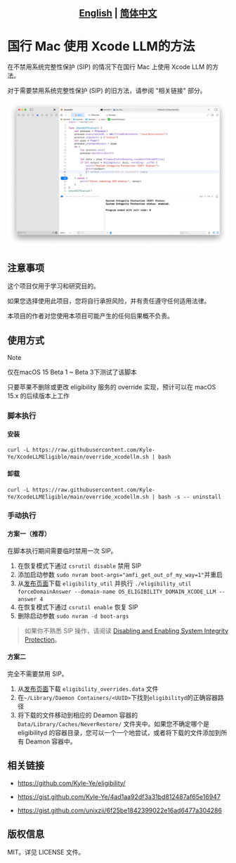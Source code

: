 ## <div align="center"><b><a href="README.md">English</a> | <a href="README_CN.md">简体中文</a></b></div>

# 国行 Mac 使用 Xcode LLM的方法

在不禁用系统完整性保护 (SIP) 的情况下在国行 Mac 上使用 Xcode LLM 的方法。

对于需要禁用系统完整性保护 (SIP) 的旧方法，请参阅 "相关链接" 部分。

![屏幕截图](images/screenshot.png)

## 注意事项

这个项目仅用于学习和研究目的。

如果您选择使用此项目，您将自行承担风险，并有责任遵守任何适用法律。

本项目的作者对您使用本项目可能产生的任何后果概不负责。

## 使用方式

> [!NOTE]
> 仅在macOS 15 Beta 1 ~ Beta 3下测试了该脚本
>
> 只要苹果不删除或更改 eligibility 服务的 override 实现，预计可以在 macOS 15.x 的后续版本上工作

### 脚本执行

#### 安装

```shell
curl -L https://raw.githubusercontent.com/Kyle-Ye/XcodeLLMEligible/main/override_xcodellm.sh | bash
```

#### 卸载

```shell
curl -L https://raw.githubusercontent.com/Kyle-Ye/XcodeLLMEligible/main/override_xcodellm.sh | bash -s -- uninstall
```

### 手动执行

#### 方案一（推荐）

在脚本执行期间需要临时禁用一次 SIP。

1. 在恢复模式下通过 `csrutil disable` 禁用 SIP
2. 添加启动参数 `sudo nvram boot-args="amfi_get_out_of_my_way=1"`并重启
3. 从[发布页面](https://github.com/Kyle-Ye/XcodeLLMEligible/releases)下载 `eligibility_util` 并执行 `./eligibility_util forceDomainAnswer --domain-name OS_ELIGIBILITY_DOMAIN_XCODE_LLM --answer 4`
4. 在恢复模式下通过 `csrutil enable` 恢复 SIP
5. 删除启动参数 `sudo nvram -d boot-args`

> 如果你不熟悉 SIP 操作，请阅读 [Disabling and Enabling System Integrity Protection](https://developer.apple.com/documentation/security/disabling_and_enabling_system_integrity_protection)。


#### 方案二

完全不需要禁用 SIP。

1. 从[发布页面](https://github.com/Kyle-Ye/XcodeLLMEligible/releases)下载 `eligibility_overrides.data` 文件
2. 在`~/Library/Daemon Containers/<UUID>`下找到`eligibilityd`的正确容器路径
3. 将下载的文件移动到相应的 Deamon 容器的 `Data/Library/Caches/NeverRestore/` 文件夹中。如果您不确定哪个是 eligibilityd 的容器目录，您可以一个一个地尝试，或者将下载的文件添加到所有 Deamon 容器中。

## 相关链接

- https://github.com/Kyle-Ye/eligibility/

- https://gist.github.com/Kyle-Ye/4ad1aa92df3a31bd812487af65e16947
- https://gist.github.com/unixzii/6f25be1842399022e16ad6477a304286

## 版权信息

MIT。详见 LICENSE 文件。